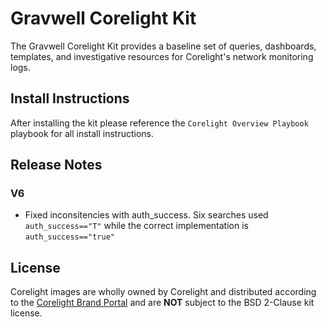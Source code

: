 # Gravwell Corelight Kit

The Gravwell Corelight Kit provides a baseline set of queries, dashboards, templates, and investigative resources for Corelight's network monitoring logs.

## Install Instructions
After installing the kit please reference the ```Corelight Overview Playbook``` playbook for all install instructions. 


## Release Notes
### V6
- Fixed inconsitencies with auth_success. Six searches used ```auth_success=="T"``` while the correct implementation is ```auth_success=="true"```

## License 
Corelight images are wholly owned by Corelight and distributed according to the [Corelight Brand Portal](https://corelight.widencollective.com/portals/pyoxe3mt/brandportal) and are **NOT** subject to the BSD 2-Clause kit license.
